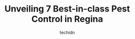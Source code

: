 ---
layout: ampstory
image: https://i0.wp.com/www.auto.or.id/wp-content/uploads/2023/06/abell-pest-control-0-regina-1686325163.png?resize=640,853
author: techidn
featured: false
description: Regina, Saskatchewan, Canada is a haven for Pest Control enthusiasts, boasting an impressive array of 7 top-notch establishments. Whether youre a seasoned connoisseur or simply curious to e
title: Unveiling 7 Best-in-class Pest Control in Regina
cover:
   title: Unveiling 7 Best-in-class Pest Control in Regina
   subtitle: AUTO.OR.ID
   background: https://www.auto.or.id/wp-content/uploads/2023/06/abell-pest-control-0-regina-1686325163.png

pages: 
 - layout: thirds
   top: <h1>#1 SAFETECH PEST CONTROL</h1>
   bottom: "<p>He made Good eye contact which made him trustworthy. He explained everything thoroughly and he was friendly, professional, careful and efficient. He is a keeper! He even </p>"
   background: https://www.auto.or.id/wp-content/uploads/2023/06/abell-pest-control-1-regina-1686325166.jpeg
   backgroundblur: true
 - layout: thirds
   top: <h1>#2 GreenPEST</h1>
   bottom: "<p>4623 Curtiss Ave, Regina, SK S4W 0A3, Canada</p>"
   background: https://www.auto.or.id/wp-content/uploads/2023/06/abell-pest-control-2-regina-1686325166.jpeg
   cta:
      link: https://www.auto.or.id/unveiling-7-best-in-class-pest-control-in-regina/
      text: Unveiling 7 Best-in-class Pest Control in Regina
 - layout: thirds
   top: <h1>#3 Poulins Pest Control</h1>
   bottom: "<p>1245 Winnipeg St, Regina, SK S4R 1K1, Canada</p>"
   background: https://images.unsplash.com/photo-1621615645943-6948d5288720?ixlib=rb-4.0.3&ixid=MnwxMjA3fDB8MHxwaG90by1wYWdlfHx8fGVufDB8fHx8&auto=format&fit=crop&w=640&h=853&q=80
   cta:
      link: https://www.auto.or.id/unveiling-7-best-in-class-pest-control-in-regina/
      text: Unveiling 7 Best-in-class Pest Control in Regina
 - layout: thirds
   top: <h1>#4 Rapid Lawn Landscape Solutions</h1>
   bottom: "<p>317 Adolph Drive RM of Sherwood, Unit 100, Regina, SK S4K 0A3, Canada</p>"
   background: https://images.unsplash.com/photo-1525609004556-c46c7d6cf023?ixlib=rb-4.0.3&ixid=MnwxMjA3fDB8MHxwaG90by1wYWdlfHx8fGVufDB8fHx8&auto=format&fit=crop&w=640&h=853&q=80
   cta:
      link: https://www.auto.or.id/unveiling-7-best-in-class-pest-control-in-regina/
      text: Unveiling 7 Best-in-class Pest Control in Regina
 - layout: thirds
   top: <h1>#5 ALL-PRO Pest Control</h1>
   bottom: "<p>854 N Athlone Dr, Regina, SK S4X 2G8, Canada</p>"
   background: https://images.unsplash.com/photo-1582834202430-ddcd18987a61?ixlib=rb-4.0.3&ixid=MnwxMjA3fDB8MHxwaG90by1wYWdlfHx8fGVufDB8fHx8&auto=format&fit=crop&w=640&h=853&q=80
   cta:
      link: https://www.auto.or.id/unveiling-7-best-in-class-pest-control-in-regina/
      text: Unveiling 7 Best-in-class Pest Control in Regina
 - layout: thirds
   top: <h1>#6 ROX Regina Bed Bug Removal</h1>
   bottom: "<p>302 Solomon Dr Unit 3B, Regina, SK S4N 5P7, Canada</p>"
   background: https://images.unsplash.com/photo-1614687153862-b0e115ebcef1?ixlib=rb-4.0.3&ixid=MnwxMjA3fDB8MHxwaG90by1wYWdlfHx8fGVufDB8fHx8&auto=format&fit=crop&w=640&h=853&q=80
   cta:
      link: https://www.auto.or.id/unveiling-7-best-in-class-pest-control-in-regina/
      text: Unveiling 7 Best-in-class Pest Control in Regina
 - layout: thirds
   top: <h1>#7 ABC Pest Control Ltd.</h1>
   bottom: "<p>116 6 Ave E, Regina, SK S4N 5A7, Canada</p>"
   background: https://images.unsplash.com/photo-1560361586-8242b1fc06c5?ixlib=rb-4.0.3&ixid=MnwxMjA3fDB8MHxwaG90by1wYWdlfHx8fGVufDB8fHx8&auto=format&fit=crop&w=640&h=853&q=80
   cta:
      link: https://www.auto.or.id/unveiling-7-best-in-class-pest-control-in-regina/
      text: Unveiling 7 Best-in-class Pest Control in Regina
 - layout: thirds
   middle: Continue reading...
   background: https://images.unsplash.com/photo-1636325781667-1bf90ed57efc?ixlib=rb-4.0.3&ixid=MnwxMjA3fDB8MHxwaG90by1wYWdlfHx8fGVufDB8fHx8&auto=format&fit=crop&w=640&h=853&q=80
   cta:
      link: https://www.auto.or.id/unveiling-7-best-in-class-pest-control-in-regina/
      text: Unveiling 7 Best-in-class Pest Control in Regina

---
